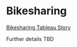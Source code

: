 # Bikesharing


[Bikesharing Tableau Story](https://public.tableau.com/app/profile/cathy.potter/viz/Bikesharing_16484908312060/Story1?publish=yes)


Further details TBD
